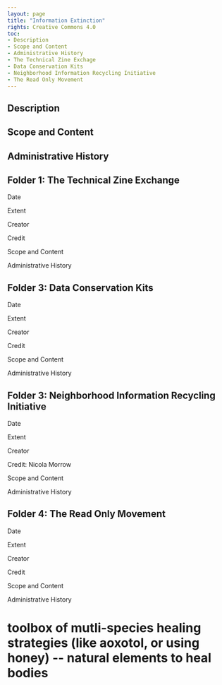 ```yaml
---
layout: page
title: "Information Extinction"
rights: Creative Commons 4.0
toc:
- Description
- Scope and Content
- Administrative History
- The Technical Zine Exchage
- Data Conservation Kits
- Neighborhood Information Recycling Initiative
- The Read Only Movement
---
```


## Description

## Scope and Content

## Administrative History

## Folder 1: The Technical Zine Exchange

Date

Extent

Creator

Credit

Scope and Content

Administrative History

## Folder 3: Data Conservation Kits

Date

Extent

Creator

Credit

Scope and Content

Administrative History

## Folder 3: Neighborhood Information Recycling Initiative

Date

Extent

Creator

Credit: Nicola Morrow

Scope and Content

Administrative History

## Folder 4: The Read Only Movement

Date

Extent

Creator

Credit

Scope and Content

Administrative History

# toolbox of mutli-species healing strategies (like aoxotol, or using honey) -- natural elements to heal bodies